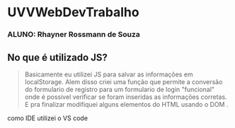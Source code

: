 # UVVWebDevTrabalho
### ALUNO: Rhayner Rossmann de Souza
## No que é utilizado JS?
> Basicamente eu utilizei JS para salvar as informações em localStorage.
> Alem disso criei uma função que permite a conversão do formulario de registro para um formulario de login "funcional" onde é possivel verificar se foram inseridas as informações corretas.
> E pra finalizar modifiquei alguns elementos do HTML usando o DOM .

como IDE utilizei o VS code